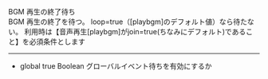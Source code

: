 BGM 再生の終了待ち  
BGM 再生の終了を待つ。
loop=true（[playbgm]のデフォルト値）なら待たない。
利用時は【音声再生[playbgm]がjoin=true(ちなみにデフォルト)であること】を必須条件とします

***
- global		true	Boolean	グローバルイベント待ちを有効にするか
